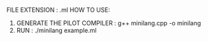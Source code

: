 FILE EXTENSION : .ml
HOW TO USE:

1) GENERATE THE PILOT COMPILER :      g++ minilang.cpp -o minilang 
2) RUN :                             ./minilang example.ml



